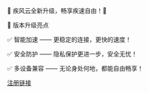 🚀 疾风云全新升级，畅享疾速自由！🎉

🌟 版本升级亮点

✅ 智能加速 —— 更稳定的连接，更快的速度！

✅ 安全防护 —— 隐私保护更进一步，安全无忧！

✅ 多设备兼容 —— 无论身处何地，都能自由畅享！

[注册链接](https://homes.tr25.cn?code=B8WI)
